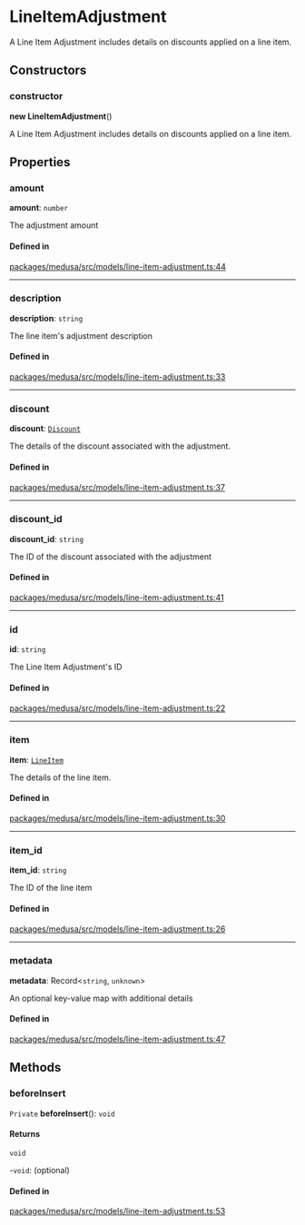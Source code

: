 # LineItemAdjustment

A Line Item Adjustment includes details on discounts applied on a line item.

## Constructors

### constructor

**new LineItemAdjustment**()

A Line Item Adjustment includes details on discounts applied on a line item.

## Properties

### amount

 **amount**: `number`

The adjustment amount

#### Defined in

[packages/medusa/src/models/line-item-adjustment.ts:44](https://github.com/medusajs/medusa/blob/3d9f5ae63/packages/medusa/src/models/line-item-adjustment.ts#L44)

___

### description

 **description**: `string`

The line item's adjustment description

#### Defined in

[packages/medusa/src/models/line-item-adjustment.ts:33](https://github.com/medusajs/medusa/blob/3d9f5ae63/packages/medusa/src/models/line-item-adjustment.ts#L33)

___

### discount

 **discount**: [`Discount`](Discount.md)

The details of the discount associated with the adjustment.

#### Defined in

[packages/medusa/src/models/line-item-adjustment.ts:37](https://github.com/medusajs/medusa/blob/3d9f5ae63/packages/medusa/src/models/line-item-adjustment.ts#L37)

___

### discount\_id

 **discount\_id**: `string`

The ID of the discount associated with the adjustment

#### Defined in

[packages/medusa/src/models/line-item-adjustment.ts:41](https://github.com/medusajs/medusa/blob/3d9f5ae63/packages/medusa/src/models/line-item-adjustment.ts#L41)

___

### id

 **id**: `string`

The Line Item Adjustment's ID

#### Defined in

[packages/medusa/src/models/line-item-adjustment.ts:22](https://github.com/medusajs/medusa/blob/3d9f5ae63/packages/medusa/src/models/line-item-adjustment.ts#L22)

___

### item

 **item**: [`LineItem`](LineItem.md)

The details of the line item.

#### Defined in

[packages/medusa/src/models/line-item-adjustment.ts:30](https://github.com/medusajs/medusa/blob/3d9f5ae63/packages/medusa/src/models/line-item-adjustment.ts#L30)

___

### item\_id

 **item\_id**: `string`

The ID of the line item

#### Defined in

[packages/medusa/src/models/line-item-adjustment.ts:26](https://github.com/medusajs/medusa/blob/3d9f5ae63/packages/medusa/src/models/line-item-adjustment.ts#L26)

___

### metadata

 **metadata**: Record<`string`, `unknown`\>

An optional key-value map with additional details

#### Defined in

[packages/medusa/src/models/line-item-adjustment.ts:47](https://github.com/medusajs/medusa/blob/3d9f5ae63/packages/medusa/src/models/line-item-adjustment.ts#L47)

## Methods

### beforeInsert

`Private` **beforeInsert**(): `void`

#### Returns

`void`

-`void`: (optional) 

#### Defined in

[packages/medusa/src/models/line-item-adjustment.ts:53](https://github.com/medusajs/medusa/blob/3d9f5ae63/packages/medusa/src/models/line-item-adjustment.ts#L53)
